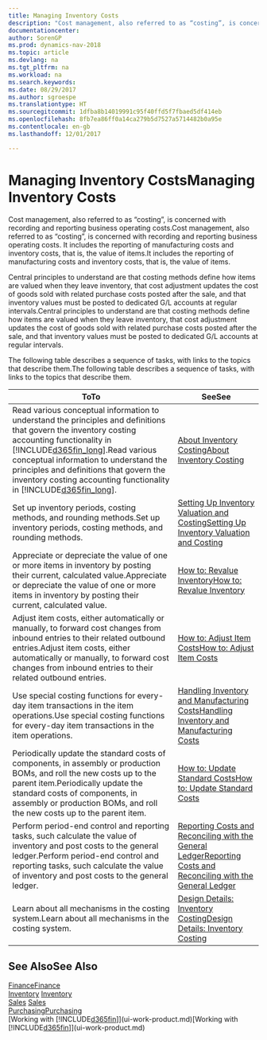 ```yaml
---
title: Managing Inventory Costs
description: "Cost management, also referred to as “costing”, is concerned with recording and reporting business operating costs. It includes the reporting of manufacturing costs and inventory costs, that is, the value of items."
documentationcenter: 
author: SorenGP
ms.prod: dynamics-nav-2018
ms.topic: article
ms.devlang: na
ms.tgt_pltfrm: na
ms.workload: na
ms.search.keywords: 
ms.date: 08/29/2017
ms.author: sgroespe
ms.translationtype: HT
ms.sourcegitcommit: 1dfba8b14019991c95f40ffd5f7fbaed5df414eb
ms.openlocfilehash: 8fb7ea86ff0a14ca279b5d7527a5714482b0a95e
ms.contentlocale: en-gb
ms.lasthandoff: 12/01/2017

---
```

# <a name="managing-inventory-costs"></a><span data-ttu-id="24974-104">Managing Inventory Costs</span><span class="sxs-lookup"><span data-stu-id="24974-104">Managing Inventory Costs</span></span>
<span data-ttu-id="24974-105">Cost management, also referred to as “costing”, is concerned with recording and reporting business operating costs.</span><span class="sxs-lookup"><span data-stu-id="24974-105">Cost management, also referred to as “costing”, is concerned with recording and reporting business operating costs.</span></span> <span data-ttu-id="24974-106">It includes the reporting of manufacturing costs and inventory costs, that is, the value of items.</span><span class="sxs-lookup"><span data-stu-id="24974-106">It includes the reporting of manufacturing costs and inventory costs, that is, the value of items.</span></span>   

<span data-ttu-id="24974-107">Central principles to understand are that costing methods define how items are valued when they leave inventory, that cost adjustment updates the cost of goods sold with related purchase costs posted after the sale, and that inventory values must be posted to dedicated G/L accounts at regular intervals.</span><span class="sxs-lookup"><span data-stu-id="24974-107">Central principles to understand are that costing methods define how items are valued when they leave inventory, that cost adjustment updates the cost of goods sold with related purchase costs posted after the sale, and that inventory values must be posted to dedicated G/L accounts at regular intervals.</span></span>

<span data-ttu-id="24974-108">The following table describes a sequence of tasks, with links to the topics that describe them.</span><span class="sxs-lookup"><span data-stu-id="24974-108">The following table describes a sequence of tasks, with links to the topics that describe them.</span></span>

|<span data-ttu-id="24974-109">**To**</span><span class="sxs-lookup"><span data-stu-id="24974-109">**To**</span></span>|<span data-ttu-id="24974-110">**See**</span><span class="sxs-lookup"><span data-stu-id="24974-110">**See**</span></span>|  
|------------|-------------|  
|<span data-ttu-id="24974-111">Read various conceptual information to understand the principles and definitions that govern the inventory costing accounting functionality in [!INCLUDE[d365fin_long](includes/d365fin_long_md.md)].</span><span class="sxs-lookup"><span data-stu-id="24974-111">Read various conceptual information to understand the principles and definitions that govern the inventory costing accounting functionality in [!INCLUDE[d365fin_long](includes/d365fin_long_md.md)].</span></span>|[<span data-ttu-id="24974-112">About Inventory Costing</span><span class="sxs-lookup"><span data-stu-id="24974-112">About Inventory Costing</span></span>](finance-learn-about-costing.md)|  
|<span data-ttu-id="24974-113">Set up inventory periods, costing methods, and rounding methods.</span><span class="sxs-lookup"><span data-stu-id="24974-113">Set up inventory periods, costing methods, and rounding methods.</span></span>|[<span data-ttu-id="24974-114">Setting Up Inventory Valuation and Costing</span><span class="sxs-lookup"><span data-stu-id="24974-114">Setting Up Inventory Valuation and Costing</span></span>](finance-set-up-inventory-valuation-and-costing.md)|
|<span data-ttu-id="24974-115">Appreciate or depreciate the value of one or more items in inventory by posting their current, calculated value.</span><span class="sxs-lookup"><span data-stu-id="24974-115">Appreciate or depreciate the value of one or more items in inventory by posting their current, calculated value.</span></span>|[<span data-ttu-id="24974-116">How to: Revalue Inventory</span><span class="sxs-lookup"><span data-stu-id="24974-116">How to: Revalue Inventory</span></span>](inventory-how-revalue-inventory.md)|
|<span data-ttu-id="24974-117">Adjust item costs, either automatically or manually, to forward cost changes from inbound entries to their related outbound entries.</span><span class="sxs-lookup"><span data-stu-id="24974-117">Adjust item costs, either automatically or manually, to forward cost changes from inbound entries to their related outbound entries.</span></span>|[<span data-ttu-id="24974-118">How to: Adjust Item Costs</span><span class="sxs-lookup"><span data-stu-id="24974-118">How to: Adjust Item Costs</span></span>](inventory-how-adjust-item-costs.md)|
|<span data-ttu-id="24974-119">Use special costing functions for every-day item transactions in the item operations.</span><span class="sxs-lookup"><span data-stu-id="24974-119">Use special costing functions for every-day item transactions in the item operations.</span></span>|[<span data-ttu-id="24974-120">Handling Inventory and Manufacturing Costs</span><span class="sxs-lookup"><span data-stu-id="24974-120">Handling Inventory and Manufacturing Costs</span></span>](finance-handle-inventory-and-manufacturing-costs.md)|  
|<span data-ttu-id="24974-121">Periodically update the standard costs of components, in assembly or production BOMs, and roll the new costs up to the parent item.</span><span class="sxs-lookup"><span data-stu-id="24974-121">Periodically update the standard costs of components, in assembly or production BOMs, and roll the new costs up to the parent item.</span></span>|[<span data-ttu-id="24974-122">How to: Update Standard Costs</span><span class="sxs-lookup"><span data-stu-id="24974-122">How to: Update Standard Costs</span></span>](finance-how-to-update-standard-costs.md)|
|<span data-ttu-id="24974-123">Perform period-end control and reporting tasks, such calculate the value of inventory and post costs to the general ledger.</span><span class="sxs-lookup"><span data-stu-id="24974-123">Perform period-end control and reporting tasks, such calculate the value of inventory and post costs to the general ledger.</span></span>|[<span data-ttu-id="24974-124">Reporting Costs and Reconciling with the General Ledger</span><span class="sxs-lookup"><span data-stu-id="24974-124">Reporting Costs and Reconciling with the General Ledger</span></span>](finance-report-costs-and-reconcile-with-the-general-ledger.md)|  
|<span data-ttu-id="24974-125">Learn about all mechanisms in the costing system.</span><span class="sxs-lookup"><span data-stu-id="24974-125">Learn about all mechanisms in the costing system.</span></span>|[<span data-ttu-id="24974-126">Design Details: Inventory Costing</span><span class="sxs-lookup"><span data-stu-id="24974-126">Design Details: Inventory Costing</span></span>](design-details-inventory-costing.md)|  

## <a name="see-also"></a><span data-ttu-id="24974-127">See Also</span><span class="sxs-lookup"><span data-stu-id="24974-127">See Also</span></span>  
 [<span data-ttu-id="24974-128">Finance</span><span class="sxs-lookup"><span data-stu-id="24974-128">Finance</span></span>](finance.md)  
 <span data-ttu-id="24974-129">[Inventory](inventory-manage-inventory.md) </span><span class="sxs-lookup"><span data-stu-id="24974-129">[Inventory](inventory-manage-inventory.md) </span></span>  
 <span data-ttu-id="24974-130">[Sales](sales-manage-sales.md) </span><span class="sxs-lookup"><span data-stu-id="24974-130">[Sales](sales-manage-sales.md) </span></span>  
 [<span data-ttu-id="24974-131">Purchasing</span><span class="sxs-lookup"><span data-stu-id="24974-131">Purchasing</span></span>](purchasing-manage-purchasing.md)  
 <span data-ttu-id="24974-132">[Working with [!INCLUDE[d365fin](includes/d365fin_md.md)]](ui-work-product.md)</span><span class="sxs-lookup"><span data-stu-id="24974-132">[Working with [!INCLUDE[d365fin](includes/d365fin_md.md)]](ui-work-product.md)</span></span>

